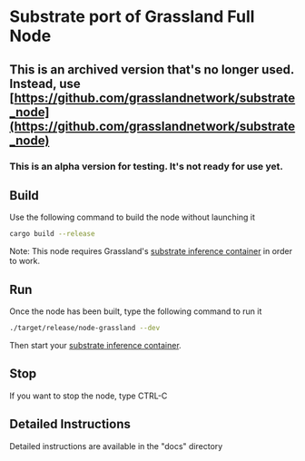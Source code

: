 # Substrate port of Grassland Full Node
## This is an archived version that's no longer used. Instead, use [https://github.com/grasslandnetwork/substrate_node](https://github.com/grasslandnetwork/substrate_node)


### This is an alpha version for testing. It's not ready for use yet.

## Build
Use the following command to build the node without launching it

```sh
cargo build --release
```

Note: This node requires Grassland's [substrate inference container](https://github.com/grasslandnetwork/substrate_inference_container) in order to work.


## Run
Once the node has been built, type the following command to run it

```sh
./target/release/node-grassland --dev
```
Then start your [substrate inference container](https://github.com/grasslandnetwork/substrate_inference_container).


## Stop
If you want to stop the node, type CTRL-C


## Detailed Instructions
Detailed instructions are available in the "docs" directory
